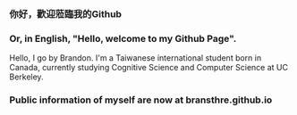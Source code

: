### 你好，歡迎蒞臨我的Github
### Or, in English, "Hello, welcome to my Github Page".  
Hello, I go by Brandon. I'm a Taiwanese international student born in Canada, currently studying Cognitive Science and Computer Science at UC Berkeley.

### Public information of myself are now at bransthre.github.io

<!--
**Bransthre/Bransthre** is a ✨ _special_ ✨ repository because its `README.md` (this file) appears on your GitHub profile.

Here are some ideas to get you started:

- 🔭 I’m currently working on ...
- 🌱 I’m currently learning ...
- 👯 I’m looking to collaborate on ...
- 🤔 I’m looking for help with ...
- 💬 Ask me about ...
- 📫 How to reach me: ...
- 😄 Pronouns: ...
- ⚡ Fun fact: ...
-->
